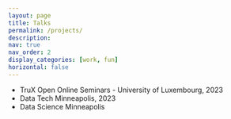 ```yaml
---
layout: page
title: Talks
permalink: /projects/
description:
nav: true
nav_order: 2
display_categories: [work, fun]
horizontal: false
---
```


* TruX Open Online Seminars - University of Luxembourg, 2023
* Data Tech Minneapolis, 2023
* Data Science Minneapolis

